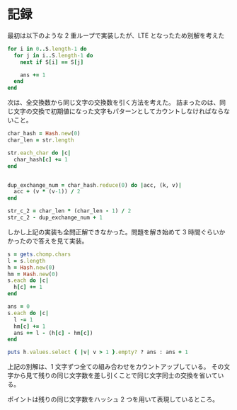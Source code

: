 # 記録

最初は以下のような 2 重ループで実装したが、LTE となったため別解を考えた

```ruby
for i in 0..S.length-1 do
  for j in i..S.length-1 do
    next if S[i] == S[j]

    ans += 1
  end
end
```

次は、全交換数から同じ文字の交換数を引く方法を考えた。
詰まったのは、同じ文字の交換で初期値になった文字もパターンとしてカウントしなければならないこと。

```ruby
char_hash = Hash.new(0)
char_len = str.length

str.each_char do |c|
  char_hash[c] += 1
end


dup_exchange_num = char_hash.reduce(0) do |acc, (k, v)|
  acc + (v * (v-1)) / 2
end

str_c_2 = char_len * (char_len - 1) / 2
str_c_2 - dup_exchange_num + 1
```

しかし上記の実装も全問正解できなかった。問題を解き始めて 3 時間ぐらいかかったので答えを見て実装。

```ruby
s = gets.chomp.chars
l = s.length
h = Hash.new(0)
hm = Hash.new(0)
s.each do |c|
  h[c] += 1
end

ans = 0
s.each do |c|
  l -= 1
  hm[c] += 1
  ans += l - (h[c] - hm[c])
end

puts h.values.select { |v| v > 1 }.empty? ? ans : ans + 1

```

上記の別解は、1 文字ずつ全ての組み合わせをカウントアップしている。
その文字から見て残りの同じ文字数を差し引くことで同じ文字同士の交換を省いている。

ポイントは残りの同じ文字数をハッシュ 2 つを用いて表現しているところ。
